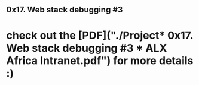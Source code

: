 ## 0x17. Web stack debugging #3

# check out the [PDF]("./Project* 0x17. Web stack debugging #3 * ALX Africa Intranet.pdf") for more details :)
